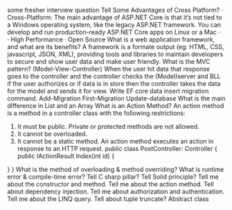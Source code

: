 some fresher interview question Tell Some Advantages of Cross Platform?
· Cross-Platform: The main advantage of ASP.NET Core is that it’s not tied to a Windows operating system, like the legacy ASP.NET framework. You can develop and run production-ready ASP.NET Core apps on Linux or a Mac
·       
· High Performance
· Open Source
What is a web application framework, and what are its benefits?
A framework is a formate output (eg: HTML, CSS, javascript, JSON, XML), providing tools and libraries to maintain developers to secure and show user data and make user friendly.
What is the MVC pattern?
(Model-View-Controller)
When the user hit data that response goes to the controller and the controller checks the (Model)server and BLL if the user authorizes or if data is in store then the controller takes the data for the model and sends it for view.
Write EF core data insert migration command.
Add-Migration First-Migration
Update-database
What is the main difference in List and an Array
What is an Action Method?
An action method is a method in a controller class with the following restrictions:
1.	It must be public. Private or protected methods are not allowed. 
2.	It cannot be overloaded.
3.	It cannot be a static method.
An action method executes an action in response to an HTTP request.
public class PostController: Controller
{
  public IActionResult Index(int id)
  {

  }
}
What is the method of overloading 
& method overriding?
What is runtime error & compile-time error?
Tell C sharp pillar?
Tell Solid principle?
Tell me about the constructor and method.
Tell me about the action method.
Tell about dependency injection.
Tell me about authorization and authentication.
Tell me about the LINQ query.
Tell about tuple truncate?
Abstract class

